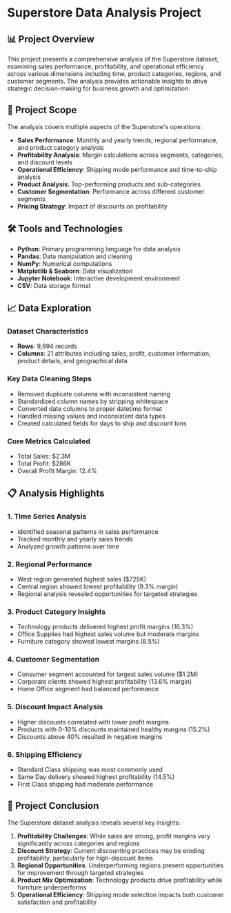 # Superstore Data Analysis Project

## 📊 Project Overview
This project presents a comprehensive analysis of the Superstore dataset, examining sales performance, profitability, and operational efficiency across various dimensions including time, product categories, regions, and customer segments. The analysis provides actionable insights to drive strategic decision-making for business growth and optimization.

## 🎯 Project Scope
The analysis covers multiple aspects of the Superstore's operations:
- **Sales Performance**: Monthly and yearly trends, regional performance, and product category analysis
- **Profitability Analysis**: Margin calculations across segments, categories, and discount levels
- **Operational Efficiency**: Shipping mode performance and time-to-ship analysis
- **Product Analysis**: Top-performing products and sub-categories
- **Customer Segmentation**: Performance across different customer segments
- **Pricing Strategy**: Impact of discounts on profitability

## 🛠️ Tools and Technologies
- **Python**: Primary programming language for data analysis
- **Pandas**: Data manipulation and cleaning
- **NumPy**: Numerical computations
- **Matplotlib & Seaborn**: Data visualization
- **Jupyter Notebook**: Interactive development environment
- **CSV**: Data storage format

## 📈 Data Exploration

### Dataset Characteristics
- **Rows**: 9,994 records
- **Columns**: 21 attributes including sales, profit, customer information, product details, and geographical data

### Key Data Cleaning Steps
- Removed duplicate columns with inconsistent naming
- Standardized column names by stripping whitespace
- Converted date columns to proper datetime format
- Handled missing values and inconsistent data types
- Created calculated fields for days to ship and discount bins

### Core Metrics Calculated
- Total Sales: $2.3M
- Total Profit: $286K
- Overall Profit Margin: 12.4%

## 📋 Analysis Highlights

### 1. Time Series Analysis
- Identified seasonal patterns in sales performance
- Tracked monthly and yearly sales trends
- Analyzed growth patterns over time

### 2. Regional Performance
- West region generated highest sales ($725K)
- Central region showed lowest profitability (9.3% margin)
- Regional analysis revealed opportunities for targeted strategies

### 3. Product Category Insights
- Technology products delivered highest profit margins (16.3%)
- Office Supplies had highest sales volume but moderate margins
- Furniture category showed lowest margins (8.5%)

### 4. Customer Segmentation
- Consumer segment accounted for largest sales volume ($1.2M)
- Corporate clients showed highest profitability (13.6% margin)
- Home Office segment had balanced performance

### 5. Discount Impact Analysis
- Higher discounts correlated with lower profit margins
- Products with 0-10% discounts maintained healthy margins (15.2%)
- Discounts above 40% resulted in negative margins

### 6. Shipping Efficiency
- Standard Class shipping was most commonly used
- Same Day delivery showed highest profitability (14.5%)
- First Class shipping had moderate performance

## 🎯 Project Conclusion
The Superstore dataset analysis reveals several key insights:
1. **Profitability Challenges**: While sales are strong, profit margins vary significantly across categories and regions
2. **Discount Strategy**: Current discounting practices may be eroding profitability, particularly for high-discount items
3. **Regional Opportunities**: Underperforming regions present opportunities for improvement through targeted strategies
4. **Product Mix Optimization**: Technology products drive profitability while furniture underperforms
5. **Operational Efficiency**: Shipping mode selection impacts both customer satisfaction and profitability
